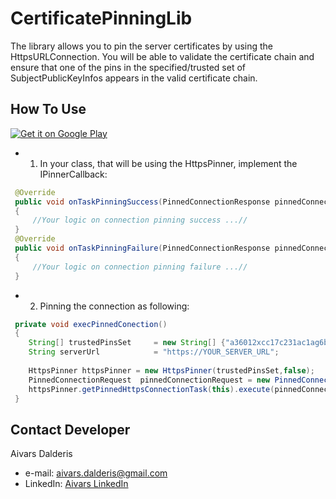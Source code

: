 CertificatePinningLib
=====================
The library allows you to pin the server certificates by using the HttpsURLConnection.
You will be able to validate the certificate chain and ensure that one of the pins in 
the specified/trusted set of SubjectPublicKeyInfos appears in the valid certificate chain.

How To Use
--------------
[![Get it on Google Play](https://raw.github.com/repat/README-template/master/googleplay.png)](https://play.google.com/store/apps/details?id=com.aivarsda.certpinning.demo)
- 1. In your class, that will be using the HttpsPinner, implement the IPinnerCallback:
```java
 @Override
 public void onTaskPinningSuccess(PinnedConnectionResponse pinnedConnectionResponse) 
 {
 	 //Your logic on connection pinning success ...//
 }
 @Override
 public void onTaskPinningFailure(PinnedConnectionResponse pinnedConnectionResponse) 
 {
 	 //Your logic on connection pinning failure ...//
 }
```
 
- 2. Pinning the connection as following:
```java
 private void execPinnedConection()
 {
 	String[] trustedPinsSet 	= new String[] {"a36012xcc17c231ac1ag6b788e610c8k75418t543"};
 	String serverUrl            = "https://YOUR_SERVER_URL";
 
 	HttpsPinner httpsPinner = new HttpsPinner(trustedPinsSet,false);
 	PinnedConnectionRequest  pinnedConnectionRequest = new PinnedConnectionRequest("GET",serverUrl);
 	httpsPinner.getPinnedHttpsConnectionTask(this).execute(pinnedConnectionRequest);
 }
```


## Contact Developer
Aivars Dalderis
* e-mail: <aivars.dalderis@gmail.com>
* LinkedIn: [Aivars LinkedIn](http://il.linkedin.com/in/aivarsd)
